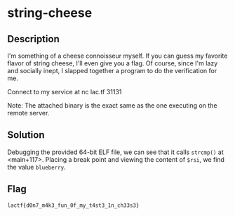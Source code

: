 # string-cheese

## Description
I'm something of a cheese connoisseur myself. If you can guess my favorite flavor of string cheese, I'll even give you a flag. Of course, since I'm lazy and socially inept, I slapped together a program to do the verification for me.

Connect to my service at nc lac.tf 31131

Note: The attached binary is the exact same as the one executing on the remote server.

## Solution
Debugging the provided 64-bit ELF file, we can see that it calls `strcmp()` at <main+117>. Placing a break point and viewing the content of `$rsi`, we find the value `blueberry`.

## Flag
```txt
lactf{d0n7_m4k3_fun_0f_my_t4st3_1n_ch33s3}
```
